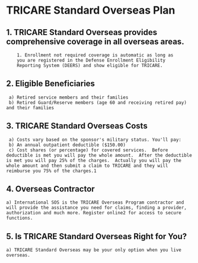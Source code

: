 # TRICARE Standard Overseas Plan
##  1. TRICARE Standard Overseas provides comprehensive coverage in all overseas areas. 
        1. Enrollment not required coverage is automatic as long as 
        you are registered in the Defense Enrollment Eligibility 
        Reporting System (DEERS) and show eligible for TRICARE.
## 2. Eligible Beneficiaries
     a) Retired service members and their families 
     b) Retired Guard/Reserve members (age 60 and receiving retired pay) and their families
## 3. TRICARE Standard Overseas Costs
     a) Costs vary based on the sponsor's military status. You'll pay:
     b) An annual outpatient deductible ($150.00)
     c) Cost shares (or percentage) for covered services.  Before deductible is met you will pay the whole amount.  After the deductible is met you will pay 25% of the charges.  Actually you will pay the whole amount and then submit a claim to TRICARE and they will reimburse you 75% of the charges.1
## 4. Overseas Contractor
    a) International SOS is the TRICARE Overseas Program contractor and will provide the assistance you need for claims, finding a provider, authorization and much more. Register online2 for access to secure functions.
## 5. Is TRICARE Standard Overseas Right for You?
    a) TRICARE Standard Overseas may be your only option when you live overseas. 
